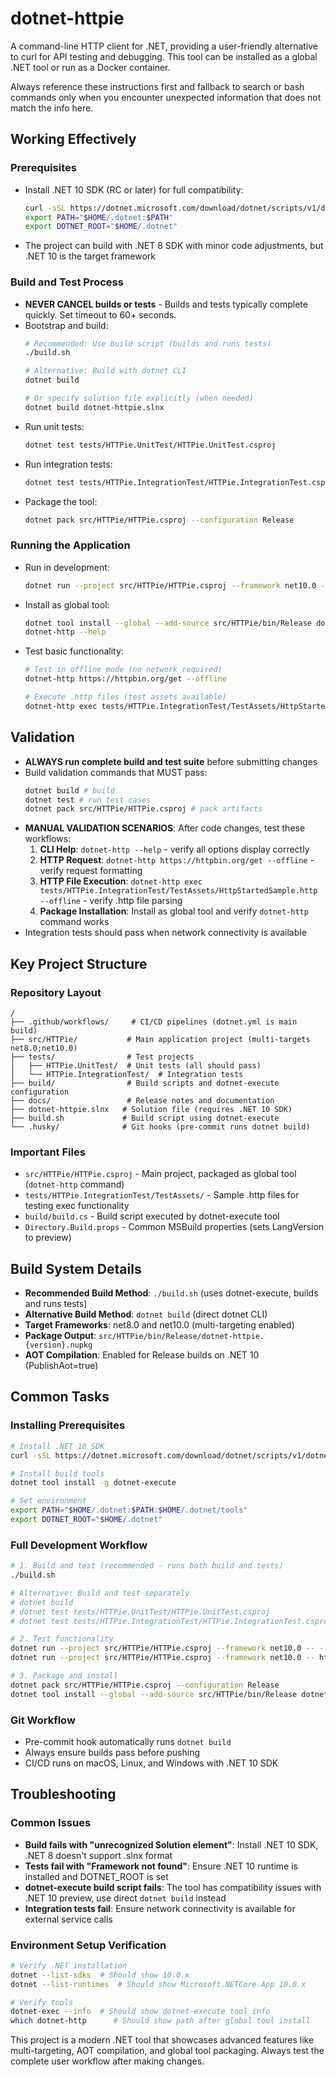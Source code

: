 # dotnet-httpie

A command-line HTTP client for .NET, providing a user-friendly alternative to curl for API testing and debugging. This tool can be installed as a global .NET tool or run as a Docker container.

Always reference these instructions first and fallback to search or bash commands only when you encounter unexpected information that does not match the info here.

## Working Effectively

### Prerequisites
- Install .NET 10 SDK (RC or later) for full compatibility:
  ```bash
  curl -sSL https://dotnet.microsoft.com/download/dotnet/scripts/v1/dotnet-install.sh | bash -s -- --channel 10.0 --version latest
  export PATH="$HOME/.dotnet:$PATH"
  export DOTNET_ROOT="$HOME/.dotnet"
  ```
- The project can build with .NET 8 SDK with minor code adjustments, but .NET 10 is the target framework

### Build and Test Process
- **NEVER CANCEL builds or tests** - Builds and tests typically complete quickly. Set timeout to 60+ seconds.
- Bootstrap and build:
  ```bash
  # Recommended: Use build script (builds and runs tests)
  ./build.sh
  
  # Alternative: Build with dotnet CLI
  dotnet build

  # Or specify solution file explicitly (when needed)
  dotnet build dotnet-httpie.slnx
  ```
- Run unit tests:
  ```bash
  dotnet test tests/HTTPie.UnitTest/HTTPie.UnitTest.csproj
  ```
- Run integration tests:
  ```bash
  dotnet test tests/HTTPie.IntegrationTest/HTTPie.IntegrationTest.csproj
  ```
- Package the tool:
  ```bash
  dotnet pack src/HTTPie/HTTPie.csproj --configuration Release
  ```

### Running the Application
- Run in development:
  ```bash
  dotnet run --project src/HTTPie/HTTPie.csproj --framework net10.0 -- --help
  ```
- Install as global tool:
  ```bash
  dotnet tool install --global --add-source src/HTTPie/bin/Release dotnet-httpie
  dotnet-http --help
  ```
- Test basic functionality:
  ```bash
  # Test in offline mode (no network required)
  dotnet-http https://httpbin.org/get --offline
  
  # Execute .http files (test assets available)
  dotnet-http exec tests/HTTPie.IntegrationTest/TestAssets/HttpStartedSample.http --offline
  ```

## Validation
- **ALWAYS run complete build and test suite** before submitting changes
- Build validation commands that MUST pass:
  ```bash
  dotnet build # build
  dotnet test # run test cases  
  dotnet pack src/HTTPie/HTTPie.csproj # pack artifacts
  ```
- **MANUAL VALIDATION SCENARIOS**: After code changes, test these workflows:
  1. **CLI Help**: `dotnet-http --help` - verify all options display correctly
  2. **HTTP Request**: `dotnet-http https://httpbin.org/get --offline` - verify request formatting
  3. **HTTP File Execution**: `dotnet-http exec tests/HTTPie.IntegrationTest/TestAssets/HttpStartedSample.http --offline` - verify .http file parsing
  4. **Package Installation**: Install as global tool and verify `dotnet-http` command works
- Integration tests should pass when network connectivity is available

## Key Project Structure

### Repository Layout
```
/
├── .github/workflows/     # CI/CD pipelines (dotnet.yml is main build)
├── src/HTTPie/           # Main application project (multi-targets net8.0;net10.0)
├── tests/                # Test projects
│   ├── HTTPie.UnitTest/  # Unit tests (all should pass)
│   └── HTTPie.IntegrationTest/  # Integration tests
├── build/                # Build scripts and dotnet-execute configuration
├── docs/                 # Release notes and documentation
├── dotnet-httpie.slnx   # Solution file (requires .NET 10 SDK)
├── build.sh             # Build script using dotnet-execute
└── .husky/              # Git hooks (pre-commit runs dotnet build)
```

### Important Files
- `src/HTTPie/HTTPie.csproj` - Main project, packaged as global tool (`dotnet-http` command)
- `tests/HTTPie.IntegrationTest/TestAssets/` - Sample .http files for testing exec functionality
- `build/build.cs` - Build script executed by dotnet-execute tool
- `Directory.Build.props` - Common MSBuild properties (sets LangVersion to preview)

## Build System Details
- **Recommended Build Method**: `./build.sh` (uses dotnet-execute, builds and runs tests)
- **Alternative Build Method**: `dotnet build` (direct dotnet CLI)
- **Target Frameworks**: net8.0 and net10.0 (multi-targeting enabled)
- **Package Output**: `src/HTTPie/bin/Release/dotnet-httpie.{version}.nupkg`
- **AOT Compilation**: Enabled for Release builds on .NET 10 (PublishAot=true)

## Common Tasks

### Installing Prerequisites
```bash
# Install .NET 10 SDK
curl -sSL https://dotnet.microsoft.com/download/dotnet/scripts/v1/dotnet-install.sh | bash -s -- --channel 10.0 --version latest

# Install build tools
dotnet tool install -g dotnet-execute

# Set environment
export PATH="$HOME/.dotnet:$PATH:$HOME/.dotnet/tools"
export DOTNET_ROOT="$HOME/.dotnet"
```

### Full Development Workflow
```bash
# 1. Build and test (recommended - runs both build and tests)
./build.sh

# Alternative: Build and test separately
# dotnet build
# dotnet test tests/HTTPie.UnitTest/HTTPie.UnitTest.csproj
# dotnet test tests/HTTPie.IntegrationTest/HTTPie.IntegrationTest.csproj

# 2. Test functionality
dotnet run --project src/HTTPie/HTTPie.csproj --framework net10.0 -- --help
dotnet run --project src/HTTPie/HTTPie.csproj --framework net10.0 -- https://httpbin.org/get --offline

# 3. Package and install
dotnet pack src/HTTPie/HTTPie.csproj --configuration Release
dotnet tool install --global --add-source src/HTTPie/bin/Release dotnet-httpie --version {version}
```

### Git Workflow
- Pre-commit hook automatically runs `dotnet build` 
- Always ensure builds pass before pushing
- CI/CD runs on macOS, Linux, and Windows with .NET 10 SDK

## Troubleshooting

### Common Issues
- **Build fails with "unrecognized Solution element"**: Install .NET 10 SDK, .NET 8 doesn't support .slnx format
- **Tests fail with "Framework not found"**: Ensure .NET 10 runtime is installed and DOTNET_ROOT is set
- **dotnet-execute build script fails**: The tool has compatibility issues with .NET 10 preview, use direct `dotnet build` instead
- **Integration tests fail**: Ensure network connectivity is available for external service calls

### Environment Setup Verification
```bash
# Verify .NET installation
dotnet --list-sdks  # Should show 10.0.x
dotnet --list-runtimes  # Should show Microsoft.NETCore.App 10.0.x

# Verify tools
dotnet-exec --info  # Should show dotnet-execute tool info
which dotnet-http      # Should show path after global tool install
```

This project is a modern .NET tool that showcases advanced features like multi-targeting, AOT compilation, and global tool packaging. Always test the complete user workflow after making changes.